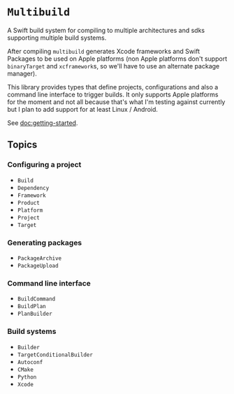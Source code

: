# ``Multibuild``

A Swift build system for compiling to multiple architectures and sdks supporting multiple build systems.

After compiling `multibuild` generates Xcode frameworks and Swift Packages to be used on Apple platforms (non Apple platforms don't support `binaryTarget` and `xcframework`s, so we'll have to use an alternate package manager).

This library provides types that define projects, configurations and also a command line interface to trigger builds.
It only supports Apple platforms for the moment and not all because that's what I'm testing against currently but I plan to add support for at least Linux / Android.

See <doc:getting-started>.

## Topics

### Configuring a project

- ``Build``
- ``Dependency``
- ``Framework``
- ``Product``
- ``Platform``
- ``Project``
- ``Target``

### Generating packages

- ``PackageArchive``
- ``PackageUpload``

### Command line interface

- ``BuildCommand``
- ``BuildPlan``
- ``PlanBuilder``

### Build systems

- ``Builder``
- ``TargetConditionalBuilder``
- ``Autoconf``
- ``CMake``
- ``Python``
- ``Xcode``